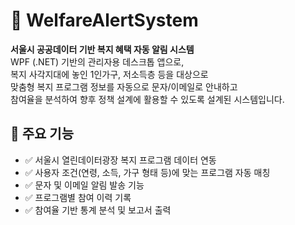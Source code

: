 # 🧾 WelfareAlertSystem

**서울시 공공데이터 기반 복지 혜택 자동 알림 시스템**  
WPF (.NET) 기반의 관리자용 데스크톱 앱으로,  
복지 사각지대에 놓인 1인가구, 저소득층 등을 대상으로  
맞춤형 복지 프로그램 정보를 자동으로 문자/이메일로 안내하고  
참여율을 분석하여 향후 정책 설계에 활용할 수 있도록 설계된 시스템입니다.



## 🧩 주요 기능

- ✅ 서울시 열린데이터광장 복지 프로그램 데이터 연동
- ✅ 사용자 조건(연령, 소득, 가구 형태 등)에 맞는 프로그램 자동 매칭
- ✅ 문자 및 이메일 알림 발송 기능
- ✅ 프로그램별 참여 이력 기록
- ✅ 참여율 기반 통계 분석 및 보고서 출력





